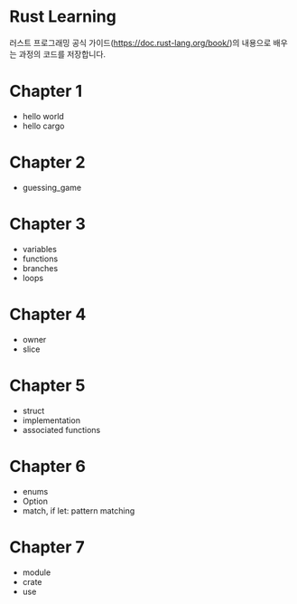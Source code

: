 # Rust Learning

러스트 프로그래밍 공식 가이드(https://doc.rust-lang.org/book/)의 내용으로 배우는 과정의 코드를 저장합니다.

# Chapter 1

- hello world
- hello cargo

# Chapter 2

- guessing_game

# Chapter 3

- variables
- functions
- branches
- loops

# Chapter 4

- owner
- slice

# Chapter 5

- struct
- implementation
- associated functions

# Chapter 6

- enums
- Option
- match, if let: pattern matching

# Chapter 7

- module
- crate
- use

